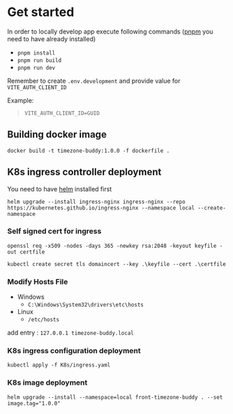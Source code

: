 # Get started

In order to locally develop app execute following commands ([pnpm](https://pnpm.io/) you need to have already installed)

- `pnpm install`
- `pnpm run build`
- `pnpm run dev`

Remember to create `.env.development` and provide value for `VITE_AUTH_CLIENT_ID`

Example:

> `VITE_AUTH_CLIENT_ID=GUID`

## Building docker image

`docker build -t timezone-buddy:1.0.0 -f dockerfile .`

## K8s ingress controller deployment

You need to have [helm](https://helm.sh/) installed first

`helm upgrade --install ingress-nginx ingress-nginx --repo https://kubernetes.github.io/ingress-nginx --namespace local --create-namespace`

### Self signed cert for ingress

`openssl req -x509 -nodes -days 365 -newkey rsa:2048 -keyout keyfile -out certfile`

`kubectl create secret tls domaincert --key .\keyfile --cert .\certfile`

### Modify Hosts File

- Windows
  - `C:\Windows\System32\drivers\etc\hosts`
- Linux
  - `/etc/hosts`

add entry : `127.0.0.1 timezone-buddy.local`

### K8s ingress configuration deployment

`kubectl apply -f K8s/ingress.yaml`

### K8s image deployment

`helm upgrade --install --namespace=local front-timezone-buddy . --set image.tag="1.0.0"`
